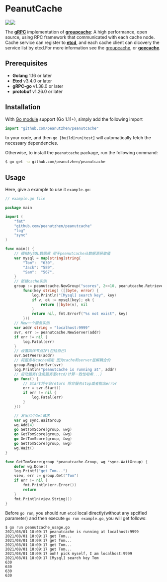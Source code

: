 # PeanutCache

![](https://img.shields.io/badge/license-MIT-blue)![](https://img.shields.io/github/stars/peanutzhen/peanutcache?style=plastic)

The [**gRPC**](https://github.com/grpc/grpc-go) implementation of [**groupcache**](https://github.com/golang/groupcache): A high performance, open source, using RPC framework that  communicated with each cache node. Cache service can register to [**etcd**](https://github.com/etcd-io/etcd), and each cache client can dicovery the service list by etcd.For more information see the [groupcache](https://github.com/golang/groupcache), or [**geecache**](https://geektutu.com/post/geecache.html).

## Prerequisites

- **Golang** 1.16 or later
- **Etcd** v3.4.0 or later
- **gRPC-go** v1.38.0 or later
- **protobuf** v1.26.0 or later

## Installation

With [Go module]() support (Go 1.11+), simply add the following import

```go
import "github.com/peanutzhen/peanutcache"
```

to your code, and then `go [build|run|test]` will automatically fetch the necessary dependencies.

Otherwise, to install the `peanutcache` package, run the following command:

```bash
$ go get -u github.com/peanutzhen/peanutcache
```

## Usage

Here, give a example to use it `example.go`:

```go
// example.go file

package main

import (
	"fmt"
	"github.com/peanutzhen/peanutcache"
	"log"
	"sync"
)

func main() {
	// 模拟MySQL数据库 用于peanutcache从数据源获取值
	var mysql = map[string]string{
		"Tom":  "630",
		"Jack": "589",
		"Sam":  "567",
	}
	// 新建cache实例
	group := peanutcache.NewGroup("scores", 2<<10, peanutcache.RetrieverFunc(
		func(key string) ([]byte, error) {
			log.Println("[Mysql] search key", key)
			if v, ok := mysql[key]; ok {
				return []byte(v), nil
			}
			return nil, fmt.Errorf("%s not exist", key)
		}))
	// New一个服务实例
	var addr string = "localhost:9999"
	svr, err := peanutcache.NewServer(addr)
	if err != nil {
		log.Fatal(err)
	}
	// 设置同伴节点IP(包括自己)
	svr.SetPeers(addr)
	// 将服务与cache绑定 因为cache和server是解耦合的
	group.RegisterSvr(svr)
	log.Println("peanutcache is running at", addr)
	// 启动服务(注册服务至etcd/计算一致性哈希...)
	go func() {
		// Start将不会return 除非服务stop或者抛出error
		err = svr.Start()
		if err != nil {
			log.Fatal(err)
		}
	}()

	// 发出几个Get请求
	var wg sync.WaitGroup
	wg.Add(4)
	go GetTomScore(group, &wg)
	go GetTomScore(group, &wg)
	go GetTomScore(group, &wg)
	go GetTomScore(group, &wg)
	wg.Wait()
}

func GetTomScore(group *peanutcache.Group, wg *sync.WaitGroup) {
	defer wg.Done()
	log.Printf("get Tom...")
	view, err := group.Get("Tom")
	if err != nil {
		fmt.Println(err.Error())
		return
	}
	fmt.Println(view.String())
}
```
Before `go run`, you should run `etcd` local directly(without any spcified parameter) and then execute `go run example.go`, you will get follows:

```console
$ go run peanutcache_usage.go
2021/08/01 18:09:17 peanutcache is running at localhost:9999
2021/08/01 18:09:17 get Tom...
2021/08/01 18:09:17 get Tom...
2021/08/01 18:09:17 get Tom...
2021/08/01 18:09:17 get Tom...
2021/08/01 18:09:17 ooh! pick myself, I am localhost:9999
2021/08/01 18:09:17 [Mysql] search key Tom
630
630
630
630
```

